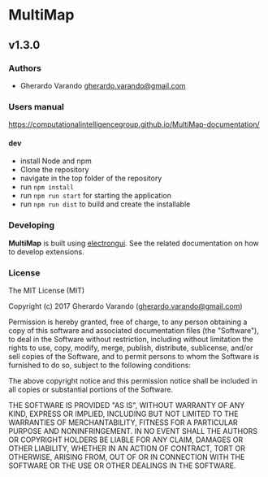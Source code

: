 # MultiMap
## v1.3.0

### Authors
 - Gherardo Varando <gherardo.varando@gmail.com>

### Users manual

https://computationalintelligencegroup.github.io/MultiMap-documentation/

#### dev
- install Node and npm
- Clone the repository
- navigate in the top folder of the repository
- run `npm install`
- run `npm run start` for starting the application
- run `npm run dist` to build and create the installable

### Developing

**MultiMap** is built using [electrongui](http://github.com/gherardovarando/electrongui). See the related documentation on how to develop extensions.



### License

The MIT License (MIT)

Copyright (c) 2017 Gherardo Varando (gherardo.varando@gmail.com)

Permission is hereby granted, free of charge, to any person obtaining a copy
of this software and associated documentation files (the "Software"), to deal
in the Software without restriction, including without limitation the rights
to use, copy, modify, merge, publish, distribute, sublicense, and/or sell
copies of the Software, and to permit persons to whom the Software is
furnished to do so, subject to the following conditions:

The above copyright notice and this permission notice shall be included in all
copies or substantial portions of the Software.

THE SOFTWARE IS PROVIDED "AS IS", WITHOUT WARRANTY OF ANY KIND, EXPRESS OR
IMPLIED, INCLUDING BUT NOT LIMITED TO THE WARRANTIES OF MERCHANTABILITY,
FITNESS FOR A PARTICULAR PURPOSE AND NONINFRINGEMENT. IN NO EVENT SHALL THE
AUTHORS OR COPYRIGHT HOLDERS BE LIABLE FOR ANY CLAIM, DAMAGES OR OTHER
LIABILITY, WHETHER IN AN ACTION OF CONTRACT, TORT OR OTHERWISE, ARISING FROM,
OUT OF OR IN CONNECTION WITH THE SOFTWARE OR THE USE OR OTHER DEALINGS IN THE
SOFTWARE.
